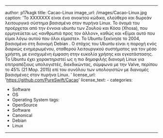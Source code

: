 
---
author: p17kagk 
title: Cacao-Linux
image_url: /images/Cacao-Linux.jpg
caption: 'Το XXXXXXX είναι ένα ανοικτού κώδικα, ελεύθερο και δωρεάν λειτουργικό σύστημα βασισμένο στον πυρήνα Linux. Το όνομά του προέρχεται από την έννοια ubuntu των Ζουλού και Κόσα (Xhosa), που ερμηνεύεται ως «ανθρωπιά προς τον άλλον», καθώς και «Είμαι αυτό που είμαι λόγω αυτού που όλοι είμαστε». Το Ubuntu ξεκίνησε το 2004, βασισμένο στη διανομή Debian . Ο στόχος του Ubuntu είναι η παροχή ενός διαρκώς ενημερωμένου, σταθερού λειτουργικού συστήματος για τον μέσο χρήστη, με ενισχυμένη έμφαση στην ευκολία χρήσης και εγκατάστασης. Το Ubuntu έχει χαρακτηριστεί ως η πιο δημοφιλής διανομή Linux για επιτραπέζιους υπολογιστές, διεκδικώντας, σύμφωνα με την Valve, περίπου το 45% (21 Μαρ. 2015) επί του συνόλου των υπολογιστών με διανομές βασισμένες στον πυρήνα Linux. '
license_url: 'https://github.com/PureSwift/Cacao'
license_text: -
categories:
  - Software 
  - OS
  - Operating System
tags:
  - OpenSource
  - Software
  - Canonical
  - Debian
  - Linux
---
